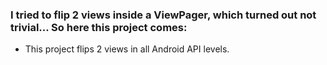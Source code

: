 ### I tried to flip 2 views inside a ViewPager, which turned out not trivial... So here this project comes:
- This project flips 2 views in all Android API levels.
